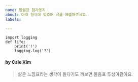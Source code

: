 ```yaml
---
name: 망월장 참가용지
about: 아래 형식에 맞추어 시를 제출해주세요.
labels: 

---
```


<!--
참가용지 Title에 시 제목을 적어주시기 바랍니다.
-->

```python3
import logging
def life:
    print('!')
    logging.log('?')
```

#### by Cale Kim

> 삶은 느낌표라는 생각이 들다가도 까보면 물음표 투성이같아요.
